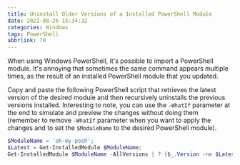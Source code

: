 ```yaml
---
title: Uninstall Older Versions of a Installed PowerShell Module
date: 2021-08-26 15:34:32
categories: Windows
tags: PowerShell
abbrlink: 70
---
```

When using Windows PowerShell, it's possible to import a PowerShell module. It's annoying that sometimes the same command appears multiple times, as the result of an installed PowerShell module that you updated.

Copy and paste the following PowerShell script that retrieves the latest version of the desired module and then recursively uninstalls the previous versions installed. Interesting to note, you can use the `-WhatIf` parameter at the end to simulate and preview the changes without doing them (remember to remove `-WhatIf` parameter when you want to apply the changes and to set the `$ModuleName` to the desired PowerShell module).

```powershell
$ModuleName = 'oh-my-posh';
$Latest = Get-InstalledModule $ModuleName; 
Get-InstalledModule $ModuleName -AllVersions | ? {$_.Version -ne $Latest.Version} | Uninstall-Module -WhatIf
```
